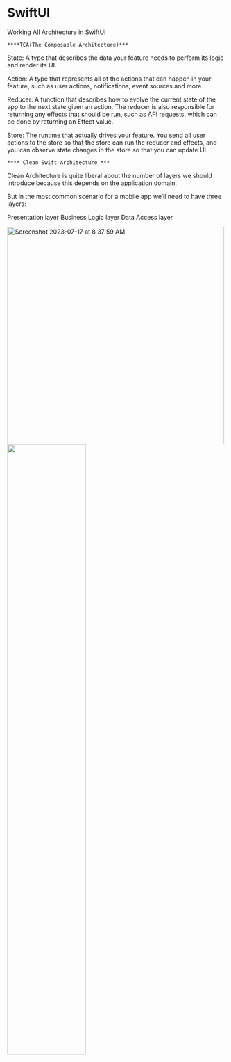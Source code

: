 # SwiftUI
Working All Architecture in SwiftUI 

    ****TCA(The Composable Architecture)***
    
State: A type that describes the data your feature needs to perform its logic and render its UI.

Action: A type that represents all of the actions that can happen in your feature, such as user actions, notifications, event sources and more.

Reducer: A function that describes how to evolve the current state of the app to the next state given an action. The reducer is also responsible for returning any effects that should be run, such as API requests, which can be done by returning an Effect value.

Store: The runtime that actually drives your feature. You send all user actions to the store so that the store can run the reducer and effects, and you can observe state changes in the store so that you can update UI.

    **** Clean Swift Architecture ***

Clean Architecture is quite liberal about the number of layers we should introduce because this depends on the application domain.

But in the most common scenario for a mobile app we’ll need to have three layers:

Presentation layer
Business Logic layer
Data Access layer

<img width="500" alt="Screenshot 2023-07-17 at 8 37 59 AM" src="https://github.com/AtchuChitri/SwiftUI/assets/59951020/b40ead1e-de61-4656-b33d-dfbfb4147062">





<img src="https://github.com/AtchuChitri/SwiftUI/assets/59951020/dbab19f2-6e02-4229-9c49-78b24a65a7bf" width=60% height=60%>

